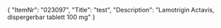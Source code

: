 {
  "ItemNr": "023097",
  "Title": "test",
  "Description": "Lamotrigin Actavis, dispergerbar tablett 100 mg"
}